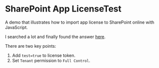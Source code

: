 # SharePoint App LicenseTest
A demo that illustrates how to import app license to SharePoint online with JavaScript.

I searched a lot and finally found the answer [here](https://social.msdn.microsoft.com/Forums/office/en-US/9df99f1c-2dda-4f12-98d4-c32df63c6734/how-to-create-test-app-license?forum=appsforsharepoint).

There are two key points:
1. Add `test=true` to license token.
2. Set `Tenant` permission to `Full Control`.
